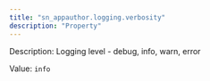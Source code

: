 ```yaml
---
title: "sn_appauthor.logging.verbosity"
description: "Property"
---
```


Description: Logging level - debug, info, warn, error

Value: `info`